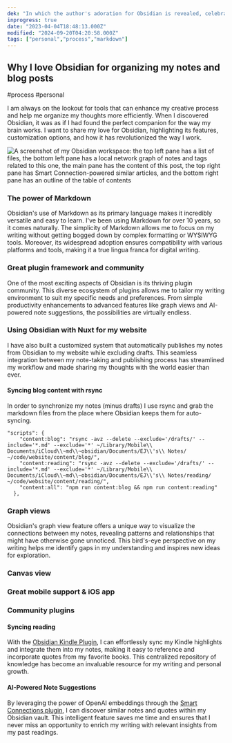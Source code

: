 ```yaml
---
dek: "In which the author's adoration for Obsidian is revealed, celebrating its versatility, customizability, and ingenuity in organizing the written word"
inprogress: true
date: "2023-04-04T18:48:13.000Z"
modified: "2024-09-20T04:20:58.000Z"
tags: ["personal","process","markdown"]
---
```

## Why I love Obsidian for organizing my notes and blog posts

#process #personal

I am always on the lookout for tools that can enhance my creative process and help me organize my thoughts more efficiently. When I discovered Obsidian, it was as if I had found the perfect companion for the way my brain works. I want to share my love for Obsidian, highlighting its features, customization options, and how it has revolutionized the way I work.

![A screenshot of my Obsidian workspace: the top left pane has a list of files, the bottom left pane has a local network graph of notes and tags related to this one, the main pane has the content of this post, the top right pane has Smart Connection-powered similar articles, and the bottom right pane has an outline of the table of contents](Screenshot%202023-04-04%20at%202.44.48%20PM.png)

### The power of Markdown

Obsidian's use of Markdown as its primary language makes it incredibly versatile and easy to learn. I've been using Markdown for over 10 years, so it comes naturally. The simplicity of Markdown allows me to focus on my writing without getting bogged down by complex formatting or WYSIWYG tools. Moreover, its widespread adoption ensures compatibility with various platforms and tools, making it a true lingua franca for digital writing.

### Great plugin framework and community

One of the most exciting aspects of Obsidian is its thriving plugin community. This diverse ecosystem of plugins allows me to tailor my writing environment to suit my specific needs and preferences. From simple productivity enhancements to advanced features like graph views and AI-powered note suggestions, the possibilities are virtually endless.

### Using Obsidian with Nuxt for my website

I have also built a customized system that automatically publishes my notes from Obsidian to my website while excluding drafts. This seamless integration between my note-taking and publishing process has streamlined my workflow and made sharing my thoughts with the world easier than ever.

#### Syncing blog content with rsync

In order to synchronize my notes (minus drafts) I use rsync and grab the markdown files from the place where Obsidian keeps them for auto-syncing.

```js[package.json]
"scripts": {
    "content:blog": "rsync -avz --delete --exclude='/drafts/' --include='*.md' --exclude='*' ~/Library/Mobile\\ Documents/iCloud\\~md\\~obsidian/Documents/EJ\\'s\\ Notes/ ~/code/website/content/blog/",
    "content:reading": "rsync -avz --delete --exclude='/drafts/' --include='*.md' --exclude='*' ~/Library/Mobile\\ Documents/iCloud\\~md\\~obsidian/Documents/EJ\\'s\\ Notes/reading/ ~/code/website/content/reading/",
    "content:all": "npm run content:blog && npm run content:reading"
  },
```

### Graph views

Obsidian's graph view feature offers a unique way to visualize the connections between my notes, revealing patterns and relationships that might have otherwise gone unnoticed. This bird's-eye perspective on my writing helps me identify gaps in my understanding and inspires new ideas for exploration.

### Canvas view

### Great mobile support & iOS app

### Community plugins
#### Syncing reading

With the [Obsidian Kindle Plugin](https://github.com/hadynz/obsidian-kindle-plugin), I can effortlessly sync my Kindle highlights and integrate them into my notes, making it easy to reference and incorporate quotes from my favorite books. This centralized repository of knowledge has become an invaluable resource for my writing and personal growth.

#### AI-Powered Note Suggestions

By leveraging the power of OpenAI embeddings through the [Smart Connections plugin](https://github.com/brianpetro/obsidian-smart-connections), I can discover similar notes and quotes within my Obsidian vault. This intelligent feature saves me time and ensures that I never miss an opportunity to enrich my writing with relevant insights from my past readings.
